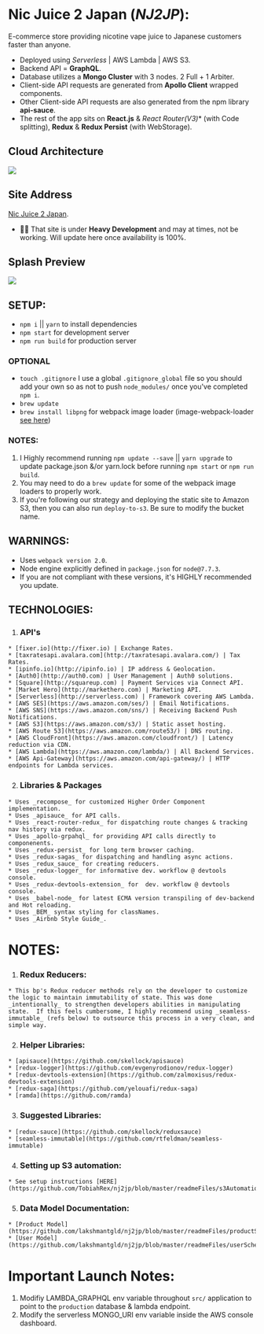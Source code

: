 # Nic Juice 2 Japan (_NJ2JP_):
E-commerce store providing nicotine vape juice to Japanese customers faster than anyone.
  - Deployed using _Serverless_ | AWS Lambda | AWS S3.  
  - Backend API = **GraphQL**.
  - Database utilizes a **Mongo Cluster** with 3 nodes. 2 Full + 1 Arbiter.
  - Client-side API requests are generated from **Apollo Client** wrapped components.
  - Other Client-side API requests are also generated from the npm library **api-sauce**.
  - The rest of the app sits on **React.js** & **React Router*(V3)** (with Code splitting), **Redux** & **Redux Persist** (with WebStorage).

## Cloud Architecture
<img src="http://i.imgur.com/00So8Ua.png" />

## Site Address
 [Nic Juice 2 Japan](http://nj2jp-react.s3-website-ap-northeast-1.amazonaws.com/).
  - ☝🏼 That site is under **Heavy Development** and may at times, not be working.  Will update here once availability is 100%.

## Splash Preview
<img src="http://i.imgur.com/wuHyw50.png" />

## SETUP:
  - `npm i` || `yarn` to install dependencies
  - `npm start` for development server
  - `npm run build` for production server

  ### OPTIONAL
  - `touch .gitignore` I use a global `.gitignore_global` file so you should add your own so as not to push `node_modules/` once you've completed `npm i`.
  - `brew update`
  - `brew install libpng` for webpack image loader (image-webpack-loader [see here](https://github.com/tcoopman/image-webpack-loader))

  ### NOTES:
  1. I Highly recommend running `npm update --save` || `yarn upgrade` to update package.json &/or yarn.lock before running `npm start` or `npm run build`.
  2. You may need to do a `brew update` for some of the webpack image loaders to properly work.
  3. If you're following our strategy and deploying the static site to Amazon S3, then you can also run `deploy-to-s3`.  Be sure to modify the bucket name.

## WARNINGS:
  * Uses `webpack version 2.0`.
  * Node engine explicitly defined in `package.json` for `node@7.7.3`.
  * If you are not compliant with these versions, it's HIGHLY recommended you update.

## TECHNOLOGIES:
  1. ### API's
    * [fixer.io](http://fixer.io) | Exchange Rates.
    * [taxratesapi.avalara.com](http://taxratesapi.avalara.com/) | Tax Rates.
    * [ipinfo.io](http://ipinfo.io) | IP address & Geolocation.
    * [Auth0](http://auth0.com) | User Management | Auth0 solutions.
    * [Square](http://squareup.com) | Payment Services via Connect API.
    * [Market Hero](http://markethero.com) | Marketing API.
    * [Serverless](http://serverless.com) | Framework covering AWS Lambda.
    * [AWS SES](https://aws.amazon.com/ses/) | Email Notifications.
    * [AWS SNS](https://aws.amazon.com/sns/) | Receiving Backend Push Notifications.
    * [AWS S3](https://aws.amazon.com/s3/) | Static asset hosting.
    * [AWS Route 53](https://aws.amazon.com/route53/) | DNS routing.
    * [AWS CloudFront](https://aws.amazon.com/cloudfront/) | Latency reduction via CDN.
    * [AWS Lambda](https://aws.amazon.com/lambda/) | All Backend Services.
    * [AWS Api-Gateway](https://aws.amazon.com/api-gateway/) | HTTP endpoints for Lambda services.
  2. ### Libraries & Packages
    * Uses _recompose_ for customized Higher Order Component implementation.
    * Uses _apisauce_ for API calls.
    * Uses _react-router-redux_ for dispatching route changes & tracking nav history via redux.
    * Uses _apollo-grpahql_ for providing API calls directly to componenents.
    * Uses _redux-persist_ for long term browser caching.
    * Uses _redux-sagas_ for dispatching and handling async actions.
    * Uses _redux_sauce_ for creating reducers.
    * Uses _redux-logger_ for informative dev. workflow @ devtools console.  
    * Uses _redux-devtools-extension_ for  dev. workflow @ devtools console.
    * Uses _babel-node_ for latest ECMA version transpiling of dev-backend and Hot reloading.
    * Uses _BEM_ syntax styling for classNames.
    * Uses _Airbnb Style Guide_.

# NOTES:
  1. ### Redux Reducers:
    * This bp's Redux reducer methods rely on the developer to customize the logic to maintain immutability of state. This was done _intentionally_ to strengthen developers abilities in manipulating state.  If this feels cumbersome, I highly recommend using _seamless-immutable_ (refs below) to outsource this process in a very clean, and simple way.
  2. ### Helper Libraries:
    * [apisauce](https://github.com/skellock/apisauce)
    * [redux-logger](https://github.com/evgenyrodionov/redux-logger)
    * [redux-devtools-extension](https://github.com/zalmoxisus/redux-devtools-extension)
    * [redux-saga](https://github.com/yelouafi/redux-saga)
    * [ramda](https://github.com/ramda)
  3. ### Suggested Libraries:
    * [redux-sauce](https://github.com/skellock/reduxsauce)
    * [seamless-immutable](https://github.com/rtfeldman/seamless-immutable)
  4. ### Setting up S3 automation:
    * See setup instructions [HERE](https://github.com/TobiahRex/nj2jp/blob/master/readmeFiles/s3Automation.md).
  5. ### Data Model Documentation:
    * [Product Model](https://github.com/lakshmantgld/nj2jp/blob/master/readmeFiles/productSchema.md)
    * [User Model](https://github.com/lakshmantgld/nj2jp/blob/master/readmeFiles/userSchema.md)

# Important Launch Notes:
  1. Modifiy LAMBDA_GRAPHQL env variable throughout `src/` application to point to the `production` database & lambda endpoint.
  2. Modify the serverless MONGO_URI env variable inside the AWS console dashboard.
